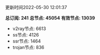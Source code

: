 更新时间2022-05-30 12:01:37

**总订阅: 241**
**总节点: 45054**
**有效节点: 13039**
- v2ray节点: 6613
- ss节点: 4126
- ssr节点: 1464
- trojan节点: 836
